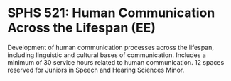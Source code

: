 # SPHS 521: Human Communication Across the Lifespan (EE)

Development of human communication processes across the lifespan, including linguistic and cultural bases of communication. Includes a minimum of 30 service hours related to human communication. 12 spaces reserved for Juniors in Speech and Hearing Sciences Minor.